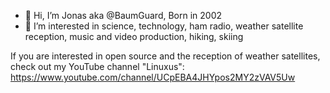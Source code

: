- 👋 Hi, I’m Jonas aka @BaumGuard, Born in 2002
- 👀 I’m interested in science, technology, ham radio, weather satellite reception, music and video production, hiking, skiing

If you are interested in open source and the reception of weather satellites, check out my YouTube channel "Linuxus":
https://www.youtube.com/channel/UCpEBA4JHYpos2MY2zVAV5Uw

